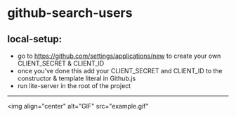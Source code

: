 # github-search-users

## local-setup: 
 * go to https://github.com/settings/applications/new to create your own CLIENT_SECRET & CLIENT_ID 
 * once you've done this add your CLIENT_SECRET and CLIENT_ID to the constructor & template literal in Github.js 
 * run lite-server in the root of the project  
 
 <hr> 
 
 
<img align="center" alt="GIF" src="example.gif" 
